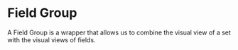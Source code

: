 # Field Group
A Field Group is a wrapper that allows us to combine the visual view of a set with the visual views of fields.
